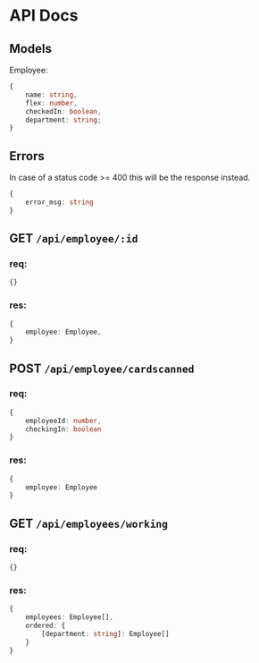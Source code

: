 # API Docs

## Models
Employee:
```ts
{
    name: string,
    flex: number,
    checkedIn: boolean,
    department: string;
}
```

## Errors
In case of a status code >= 400 this will be the response instead.
```ts
{
    error_msg: string
}
```

## GET `/api/employee/:id`
### req:
```ts
{}
```
### res:
```ts
{
    employee: Employee,
}
```

## POST `/api/employee/cardscanned`
### req:
```ts
{
    employeeId: number,
    checkingIn: boolean
}
```
### res:
```ts
{
    employee: Employee
}
```

## GET `/api/employees/working`
### req:
```ts
{}
```
### res:
```ts
{
    employees: Employee[],
    ordered: {
        [department: string]: Employee[]
    }
}
```